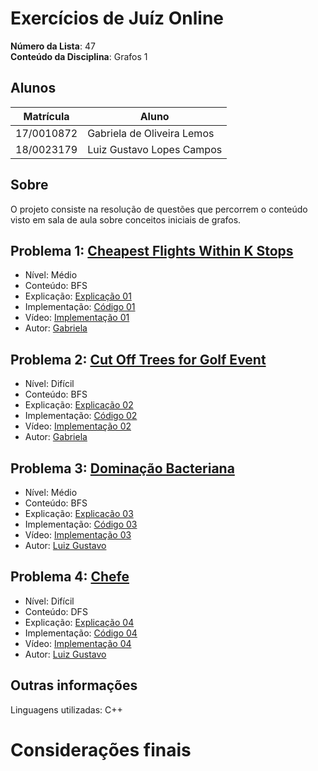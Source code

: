 # Exercícios de Juíz Online

**Número da Lista**: 47 <br>
**Conteúdo da Disciplina**: Grafos 1<br>

## Alunos

| Matrícula  | Aluno                      |
| ---------- | -------------------------- |
| 17/0010872 | Gabriela de Oliveira Lemos |
| 18/0023179 | Luiz Gustavo Lopes Campos  |

## Sobre

O projeto consiste na resolução de questões que percorrem o conteúdo visto em sala de aula sobre conceitos iniciais de grafos.

## Problema 1: [Cheapest Flights Within K Stops](https://leetcode.com/problems/cheapest-flights-within-k-stops/description/)

- Nível: Médio
- Conteúdo: BFS
- Explicação: [Explicação 01](./explicacao/problema01.md)
- Implementação: [Código 01](./codigos/questao01.cpp)
- Vídeo: [Implementação 01](https://www.youtube.com/watch?v=ZUTzjxVYrE0)
- Autor: [Gabriela](https://github.com/heylisten64)

## Problema 2: [Cut Off Trees for Golf Event](https://leetcode.com/problems/cut-off-trees-for-golf-event/description/)

- Nível: Difícil
- Conteúdo: BFS
- Explicação: [Explicação 02](./explicacao/problema02.md)
- Implementação: [Código 02](./codigos/questao02.cpp)
- Vídeo: [Implementação 02]()
- Autor: [Gabriela](https://github.com/heylisten64)

## Problema 3: [Dominação Bacteriana](https://judge.beecrowd.com/pt/problems/view/2687)

- Nível: Médio
- Conteúdo: BFS
- Explicação: [Explicação 03](./explicacao/problema03.md)
- Implementação: [Código 03](./codigos/questao03.cpp)
- Vídeo: [Implementação 03](https://youtu.be/r3f69XErhME)
- Autor: [Luiz Gustavo](https://github.com/luiz-gl-campos)

## Problema 4: [Chefe](https://judge.beecrowd.com/pt/problems/view/1469)

- Nível: Difícil
- Conteúdo: DFS
- Explicação: [Explicação 04](./explicacao/problema04.md)
- Implementação: [Código 04](./codigos/questao04.cpp)
- Vídeo: [Implementação 04](https://youtu.be/RKw81ofJUuQ)
- Autor: [Luiz Gustavo](https://github.com/luiz-gl-campos)

<!--
## Screenshots
Adicione 3 ou mais screenshots do projeto em funcionamento.
-->

## Outras informações

Linguagens utilizadas: C++

<!-- ## Instalação
**Linguagem**: C++<br>
**Framework**: (caso exista)<br>
 Descreva os pré-requisitos para rodar o seu projeto e os comandos necessários.

## Uso
Explique como usar seu projeto caso haja algum passo a passo após o comando de execução.

## Outros
Quaisquer outras informações sobre seu projeto podem ser descritas abaixo.

-->

# Considerações finais
